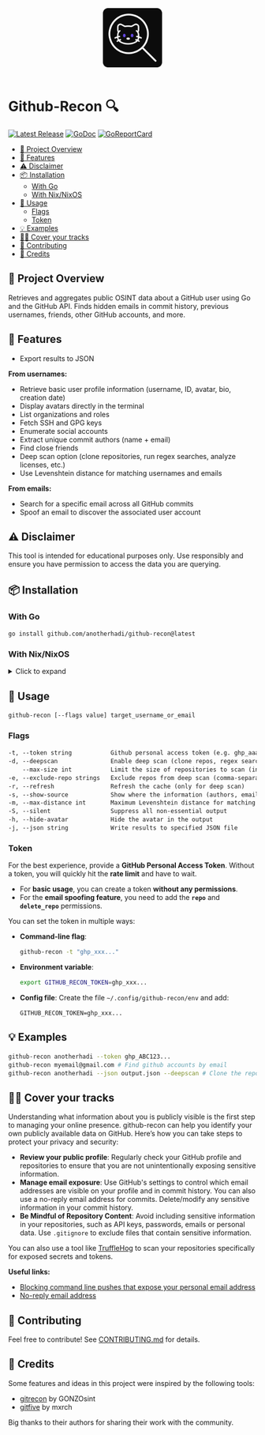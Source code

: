 <div align="center">
    <img src="https://raw.githubusercontent.com/anotherhadi/github-recon/main/.github/assets/logo.png" width="120px" />
</div>

<br>

# Github-Recon 🔍

<p>
    <a href="https://github.com/anotherhadi/github-recon/releases"><img src="https://img.shields.io/github/release/anotherhadi/github-recon.svg" alt="Latest Release"></a>
    <a href="https://pkg.go.dev/github.com/anotherhadi/github-recon?tab=doc"><img src="https://godoc.org/github.com/anotherhadi/github-recon?status.svg" alt="GoDoc"></a>
    <a href="https://goreportcard.com/report/github.com/anotherhadi/github-recon"><img src="https://goreportcard.com/badge/github.com/anotherhadi/github-recon" alt="GoReportCard"></a>
</p>

- [🧾 Project Overview](#-project-overview)
- [🚀 Features](#-features)
- [⚠️ Disclaimer](#-disclaimer)
- [📦 Installation](#-installation)
  - [With Go](#with-go)
  - [With Nix/NixOS](#with-nixnixos)
- [🧪 Usage](#-usage)
  - [Flags](#flags)
  - [Token](#token)
- [💡 Examples](#-examples)
- [🕵️‍♂️ Cover your tracks](#-cover-your-tracks)
- [🤝 Contributing](#-contributing)
- [🙏 Credits](#-credits)

## 🧾 Project Overview

Retrieves and aggregates public OSINT data about a GitHub user using Go and the
GitHub API. Finds hidden emails in commit history, previous usernames, friends,
other GitHub accounts, and more.

## 🚀 Features

- Export results to JSON

**From usernames:**

- Retrieve basic user profile information (username, ID, avatar, bio, creation
  date)
- Display avatars directly in the terminal
- List organizations and roles
- Fetch SSH and GPG keys
- Enumerate social accounts
- Extract unique commit authors (name + email)
- Find close friends
- Deep scan option (clone repositories, run regex searches, analyze licenses,
  etc.)
- Use Levenshtein distance for matching usernames and emails

**From emails:**

- Search for a specific email across all GitHub commits
- Spoof an email to discover the associated user account

## ⚠️ Disclaimer

This tool is intended for educational purposes only. Use responsibly and ensure
you have permission to access the data you are querying.

## 📦 Installation

### With Go

```bash
go install github.com/anotherhadi/github-recon@latest
```

### With Nix/NixOS

<details>
<summary>Click to expand</summary>

**From anywhere (using the repo URL):**

```bash
nix run github:anotherhadi/github-recon -- [--flags value] target_username_or_email
```

**Permanent Installation:**

```bash
# add the flake to your flake.nix
{
  inputs = {
    github-recon.url = "github:anotherhadi/github-recon";
  };
}

# then add it to your packages
environment.systemPackages = with pkgs; [ # or home.packages
  github-recon
];
```

</details>

## 🧪 Usage

```bash
github-recon [--flags value] target_username_or_email
```

### Flags

```txt
-t, --token string           Github personal access token (e.g. ghp_aaa...). Can also be set via GITHUB_RECON_TOKEN environment variable. You also need to set the token in $HOME/.config/github-recon/env file if you want to use this tool without passing the token every time. (default "null")
-d, --deepscan               Enable deep scan (clone repos, regex search, analyse licenses, etc.)
    --max-size int           Limit the size of repositories to scan (in MB) (only for deep scan) (default 150)
-e, --exclude-repo strings   Exclude repos from deep scan (comma-separated list, only for deep scan)
-r, --refresh                Refresh the cache (only for deep scan)
-s, --show-source            Show where the information (authors, emails, etc) were found (only for deep scan)
-m, --max-distance int       Maximum Levenshtein distance for matching usernames & emails (only for deep scan) (default 20)
-S, --silent                 Suppress all non-essential output
-h, --hide-avatar            Hide the avatar in the output
-j, --json string            Write results to specified JSON file
```

### Token

For the best experience, provide a **GitHub Personal Access Token**. Without a
token, you will quickly hit the **rate limit** and have to wait.

- For **basic usage**, you can create a token **without any permissions**.
- For the **email spoofing feature**, you need to add the **`repo`** and
  **`delete_repo`** permissions.

You can set the token in multiple ways:

- **Command-line flag**:

  ```bash
  github-recon -t "ghp_xxx..."
  ```

- **Environment variable**:

  ```bash
  export GITHUB_RECON_TOKEN=ghp_xxx...
  ```

- **Config file**: Create the file `~/.config/github-recon/env` and add:

  ```env
  GITHUB_RECON_TOKEN=ghp_xxx...
  ```

## 💡 Examples

```bash
github-recon anotherhadi --token ghp_ABC123...
github-recon myemail@gmail.com # Find github accounts by email
github-recon anotherhadi --json output.json --deepscan # Clone the repo and search for leaked email
```

## 🕵️‍♂️ Cover your tracks

Understanding what information about you is publicly visible is the first step
to managing your online presence. github-recon can help you identify your own
publicly available data on GitHub. Here’s how you can take steps to protect your
privacy and security:

- **Review your public profile**: Regularly check your GitHub profile and
  repositories to ensure that you are not unintentionally exposing sensitive
  information.
- **Manage email exposure**: Use GitHub's settings to control which email
  addresses are visible on your profile and in commit history. You can also use
  a no-reply email address for commits. Delete/modify any sensitive information
  in your commit history.
- **Be Mindful of Repository Content**: Avoid including sensitive information in
  your repositories, such as API keys, passwords, emails or personal data. Use
  `.gitignore` to exclude files that contain sensitive information.

You can also use a tool like [TruffleHog](github.com/trufflesecurity/trufflehog)
to scan your repositories specifically for exposed secrets and tokens.

**Useful links:**

- [Blocking command line pushes that expose your personal email address](https://docs.github.com/en/account-and-profile/setting-up-and-managing-your-personal-account-on-github/managing-email-preferences/blocking-command-line-pushes-that-expose-your-personal-email-address)
- [No-reply email address](https://docs.github.com/en/account-and-profile/setting-up-and-managing-your-personal-account-on-github/managing-email-preferences/setting-your-commit-email-address)

## 🤝 Contributing

Feel free to contribute! See [CONTRIBUTING.md](CONTRIBUTING.md) for details.

## 🙏 Credits

Some features and ideas in this project were inspired by the following tools:

- [gitrecon](https://github.com/GONZOsint/gitrecon) by GONZOsint
- [gitfive](https://github.com/mxrch/gitfive) by mxrch

Big thanks to their authors for sharing their work with the community.
